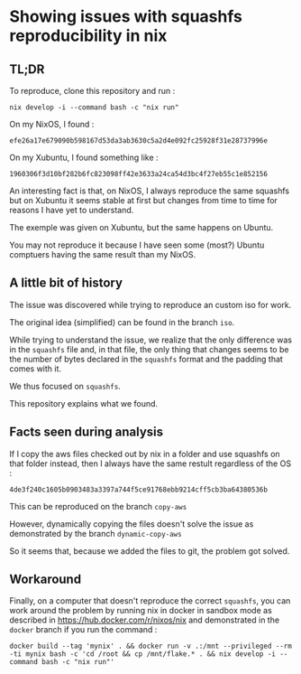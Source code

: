 # Showing issues with squashfs reproducibility in nix

## TL;DR

To reproduce, clone this repository and run :
```
nix develop -i --command bash -c "nix run"
```

On my NixOS, I found :
```
efe26a17e679090b598167d53da3ab3630c5a2d4e092fc25928f31e28737996e
```

On my Xubuntu, I found something like :
```
1960306f3d10bf282b6fc823098ff42e3633a24ca54d3bc4f27eb55c1e852156
```

An interesting fact is that, on NixOS, I always reproduce the same squashfs
but on Xubuntu it seems stable at first but changes from time to time for reasons I have yet to understand.

The exemple was given on Xubuntu, but the same happens on Ubuntu.

You may not reproduce it because I have seen some (most?) Ubuntu comptuers having the same result than my NixOS.

## A little bit of history

The issue was discovered while trying to reproduce an custom iso for work.

The original idea (simplified) can be found in the branch `iso`.

While trying to understand the issue, we realize that the only difference was in the `squashfs` file and, in that file, the only thing that changes seems to be the number of bytes declared in the `squashfs` format and the padding that comes with it.

We thus focused on `squashfs`.

This repository explains what we found.

## Facts seen during analysis

If I copy the aws files checked out by nix in a folder and use squashfs on that folder instead, then I always have the same restult regardless of the OS :
```
4de3f240c1605b0903483a3397a744f5ce91768ebb9214cff5cb3ba64380536b
```

This can be reproduced on the branch `copy-aws`

However, dynamically copying the files doesn't solve the issue as demonstrated by the branch `dynamic-copy-aws`

So it seems that, because we added the files to git, the problem got solved.

## Workaround

Finally, on a computer that doesn't reproduce the correct `squashfs`, you can work around the problem by running nix in docker in sandbox mode as described in https://hub.docker.com/r/nixos/nix and demonstrated in the `docker` branch if you run the command :

```
docker build --tag 'mynix' . && docker run -v .:/mnt --privileged --rm -ti mynix bash -c 'cd /root && cp /mnt/flake.* . && nix develop -i --command bash -c "nix run"'
```


